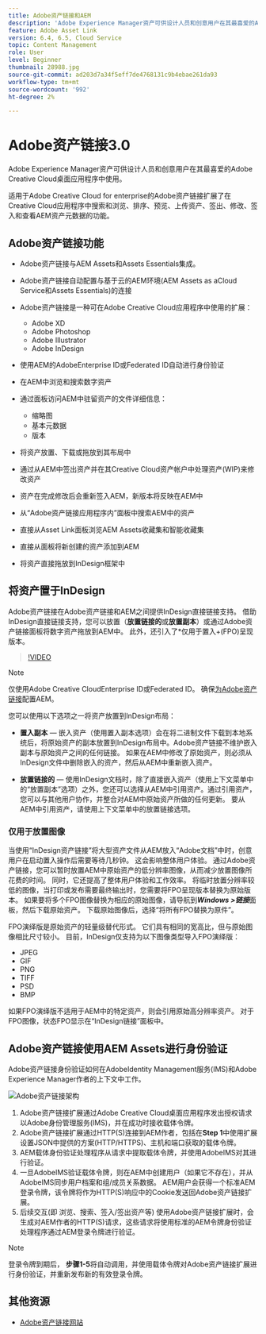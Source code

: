 ```yaml
---
title: Adobe资产链接和AEM
description: 'Adobe Experience Manager资产可供设计人员和创意用户在其最喜爱的Adobe Creative Cloud桌面应用程序中使用。 适用于Adobe Creative Cloud for enterprise的Adobe资产链接扩展了在Adobe XD、Photoshop、InDesign和Illustrator等Creative Cloud工具中搜索和浏览、排序、预览、上传资产、签出、修改、签入和查看AEM资产的元数据的功能。 '
feature: Adobe Asset Link
version: 6.4, 6.5, Cloud Service
topic: Content Management
role: User
level: Beginner
thumbnail: 28988.jpg
source-git-commit: ad203d7a34f5eff7de4768131c9b4ebae261da93
workflow-type: tm+mt
source-wordcount: '992'
ht-degree: 2%

---
```



# Adobe资产链接3.0

Adobe Experience Manager资产可供设计人员和创意用户在其最喜爱的Adobe Creative Cloud桌面应用程序中使用。

适用于Adobe Creative Cloud for enterprise的Adobe资产链接扩展了在Creative Cloud应用程序中搜索和浏览、排序、预览、上传资产、签出、修改、签入和查看AEM资产元数据的功能。

## Adobe资产链接功能

+ Adobe资产链接与AEM Assets和Assets Essentials集成。
+ Adobe资产链接自动配置与基于云的AEM环境(AEM Assets as aCloud Service和Assets Essentials)的连接
+ Adobe资产链接是一种可在Adobe Creative Cloud应用程序中使用的扩展：

   + Adobe XD
   + Adobe Photoshop
   + Adobe Illustrator
   + Adobe InDesign

+ 使用AEM的AdobeEnterprise ID或Federated ID自动进行身份验证
+ 在AEM中浏览和搜索数字资产
+ 通过面板访问AEM中驻留资产的文件详细信息：
   + 缩略图
   + 基本元数据
   + 版本
+ 将资产放置、下载或拖放到其布局中
+ 通过从AEM中签出资产并在其Creative Cloud资产帐户中处理资产(WIP)来修改资产
+ 资产在完成修改后会重新签入AEM，新版本将反映在AEM中
+ 从“Adobe资产链接应用程序内”面板中搜索AEM中的资产
+ 直接从Asset Link面板浏览AEM Assets收藏集和智能收藏集
+ 直接从面板将新创建的资产添加到AEM
+ 将资产直接拖放到InDesign框架中

## 将资产置于InDesign

Adobe资产链接在Adobe资产链接和AEM之间提供InDesign直接链接支持。 借助InDesign直接链接支持，您可以放置（__放置链接的__&#x200B;或&#x200B;__放置副本__）或通过Adobe资产链接面板将数字资产拖放到AEM中。 此外，还引入了*仅用于置入+(FPO)呈现版本。

>[!VIDEO](https://video.tv.adobe.com/v/28988/?quality=12&learn=on)

>[!NOTE]
>
>仅使用Adobe Creative CloudEnterprise ID或Federated ID。 确保[为Adobe资产链接](https://helpx.adobe.com/enterprise/admin-guide.html/enterprise/using/adobe-asset-link.ug.html)配置AEM。

您可以使用以下选项之一将资产放置到InDesign布局：

+ **置入副本**  — 嵌入资产（使用置入副本选项）会在将二进制文件下载到本地系统后，将原始资产的副本放置到InDesign布局中。Adobe资产链接不维护嵌入副本与原始资产之间的任何链接。 如果在AEM中修改了原始资产，则必须从InDesign文件中删除嵌入的资产，然后从AEM中重新嵌入资产。

+ **放置链接的**  — 使用InDesign文档时，除了直接嵌入资产（使用上下文菜单中的“放置副本”选项）之外，您还可以选择从AEM中引用资产。通过引用资产，您可以与其他用户协作，并整合对AEM中原始资产所做的任何更新。 要从AEM中引用资产，请使用上下文菜单中的放置链接选项。

### 仅用于放置图像

当使用“InDesign资产链接”将大型资产文件从AEM放入“Adobe文档”中时，创意用户在启动置入操作后需要等待几秒钟。 这会影响整体用户体验。 通过Adobe资产链接，您可以暂时放置AEM中原始资产的低分辨率图像，从而减少放置图像所花费的时间。 同时，它还提高了整体用户体验和工作效率。 将临时放置分辨率较低的图像，当打印或发布需要最终输出时，您需要将FPO呈现版本替换为原始版本。 如果要将多个FPO图像替换为相应的原始图像，请导航到&#x200B;**_Windows >链接_**&#x200B;面板，然后下载原始资产。 下载原始图像后，选择“将所有FPO替换为原件”。

FPO演绎版是原始资产的轻量级替代形式。 它们具有相同的宽高比，但与原始图像相比尺寸较小。 目前，InDesign仅支持为以下图像类型导入FPO演绎版：

+ JPEG
+ GIF
+ PNG
+ TIFF
+ PSD
+ BMP

如果FPO演绎版不适用于AEM中的特定资产，则会引用原始高分辨率资产。 对于FPO图像，状态FPO显示在“InDesign链接”面板中。

## Adobe资产链接使用AEM Assets进行身份验证

Adobe资产链接身份验证如何在AdobeIdentity Management服务(IMS)和Adobe Experience Manager作者的上下文中工作。

![Adobe资产链接架构](assets/adobe-asset-link-article-understand.png)

1. Adobe资产链接扩展通过Adobe Creative Cloud桌面应用程序发出授权请求以Adobe身份管理服务(IMS)，并在成功时接收载体令牌。
1. Adobe资产链接扩展通过HTTP(S)连接到AEM作者，包括在&#x200B;**Step 1**&#x200B;中使用扩展设置JSON中提供的方案(HTTP/HTTPS)、主机和端口获取的载体令牌。
1. AEM载体身份验证处理程序从请求中提取载体令牌，并使用AdobeIMS对其进行验证。
1. 一旦AdobeIMS验证载体令牌，则在AEM中创建用户（如果它不存在），并从AdobeIMS同步用户档案和组/成员关系数据。 AEM用户会获得一个标准AEM登录令牌，该令牌将作为HTTP(S)响应中的Cookie发送回Adobe资产链接扩展。
1. 后续交互(即 浏览、搜索、签入/签出资产等) 使用Adobe资产链接扩展时，会生成对AEM作者的HTTP(S)请求，这些请求将使用标准的AEM令牌身份验证处理程序通过AEM登录令牌进行验证。

>[!NOTE]
>
>登录令牌到期后， **步骤1-5**&#x200B;将自动调用，并使用载体令牌对Adobe资产链接扩展进行身份验证，并重新发布新的有效登录令牌。

## 其他资源

+ [Adobe资产链接网站](https://www.adobe.com/cn/creativecloud/business/enterprise/adobe-asset-link.html)
